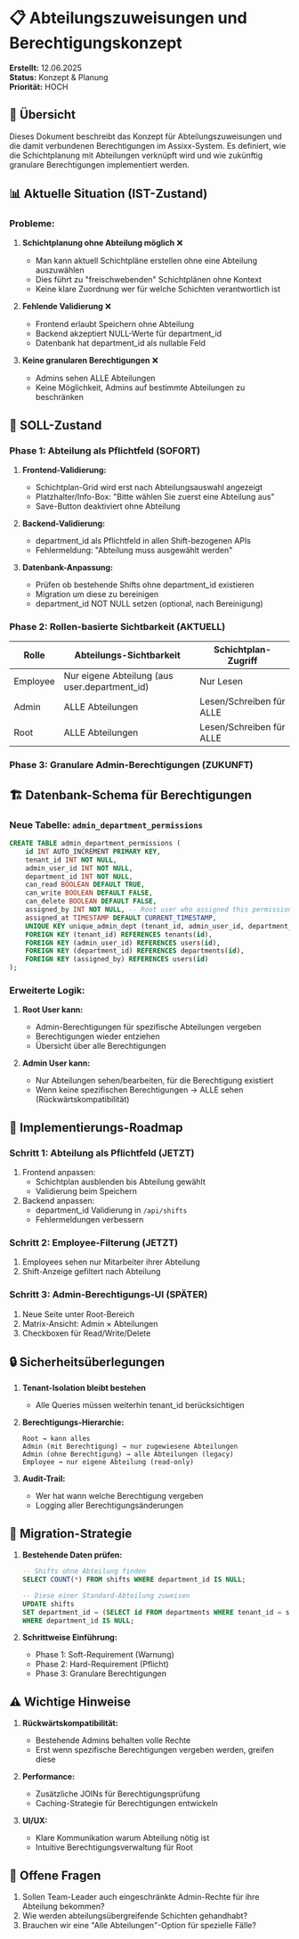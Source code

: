 # 📋 Abteilungszuweisungen und Berechtigungskonzept

**Erstellt:** 12.06.2025  
**Status:** Konzept & Planung  
**Priorität:** HOCH

## 🎯 Übersicht

Dieses Dokument beschreibt das Konzept für Abteilungszuweisungen und die damit verbundenen Berechtigungen im Assixx-System. Es definiert, wie die Schichtplanung mit Abteilungen verknüpft wird und wie zukünftig granulare Berechtigungen implementiert werden.

## 📊 Aktuelle Situation (IST-Zustand)

### Probleme:

1. **Schichtplanung ohne Abteilung möglich** ❌
   - Man kann aktuell Schichtpläne erstellen ohne eine Abteilung auszuwählen
   - Dies führt zu "freischwebenden" Schichtplänen ohne Kontext
   - Keine klare Zuordnung wer für welche Schichten verantwortlich ist

2. **Fehlende Validierung** ❌
   - Frontend erlaubt Speichern ohne Abteilung
   - Backend akzeptiert NULL-Werte für department_id
   - Datenbank hat department_id als nullable Feld

3. **Keine granularen Berechtigungen** ❌
   - Admins sehen ALLE Abteilungen
   - Keine Möglichkeit, Admins auf bestimmte Abteilungen zu beschränken

## 🎯 SOLL-Zustand

### Phase 1: Abteilung als Pflichtfeld (SOFORT)

1. **Frontend-Validierung:**
   - Schichtplan-Grid wird erst nach Abteilungsauswahl angezeigt
   - Platzhalter/Info-Box: "Bitte wählen Sie zuerst eine Abteilung aus"
   - Save-Button deaktiviert ohne Abteilung

2. **Backend-Validierung:**
   - department_id als Pflichtfeld in allen Shift-bezogenen APIs
   - Fehlermeldung: "Abteilung muss ausgewählt werden"

3. **Datenbank-Anpassung:**
   - Prüfen ob bestehende Shifts ohne department_id existieren
   - Migration um diese zu bereinigen
   - department_id NOT NULL setzen (optional, nach Bereinigung)

### Phase 2: Rollen-basierte Sichtbarkeit (AKTUELL)

| Rolle    | Abteilungs-Sichtbarkeit                       | Schichtplan-Zugriff      |
| -------- | --------------------------------------------- | ------------------------ |
| Employee | Nur eigene Abteilung (aus user.department_id) | Nur Lesen                |
| Admin    | ALLE Abteilungen                              | Lesen/Schreiben für ALLE |
| Root     | ALLE Abteilungen                              | Lesen/Schreiben für ALLE |

### Phase 3: Granulare Admin-Berechtigungen (ZUKUNFT)

## 🏗️ Datenbank-Schema für Berechtigungen

### Neue Tabelle: `admin_department_permissions`

```sql
CREATE TABLE admin_department_permissions (
    id INT AUTO_INCREMENT PRIMARY KEY,
    tenant_id INT NOT NULL,
    admin_user_id INT NOT NULL,
    department_id INT NOT NULL,
    can_read BOOLEAN DEFAULT TRUE,
    can_write BOOLEAN DEFAULT FALSE,
    can_delete BOOLEAN DEFAULT FALSE,
    assigned_by INT NOT NULL, -- Root user who assigned this permission
    assigned_at TIMESTAMP DEFAULT CURRENT_TIMESTAMP,
    UNIQUE KEY unique_admin_dept (tenant_id, admin_user_id, department_id),
    FOREIGN KEY (tenant_id) REFERENCES tenants(id),
    FOREIGN KEY (admin_user_id) REFERENCES users(id),
    FOREIGN KEY (department_id) REFERENCES departments(id),
    FOREIGN KEY (assigned_by) REFERENCES users(id)
);
```

### Erweiterte Logik:

1. **Root User kann:**
   - Admin-Berechtigungen für spezifische Abteilungen vergeben
   - Berechtigungen wieder entziehen
   - Übersicht über alle Berechtigungen

2. **Admin User kann:**
   - Nur Abteilungen sehen/bearbeiten, für die Berechtigung existiert
   - Wenn keine spezifischen Berechtigungen → ALLE sehen (Rückwärtskompatibilität)

## 🔄 Implementierungs-Roadmap

### Schritt 1: Abteilung als Pflichtfeld (JETZT)

1. Frontend anpassen:
   - Schichtplan ausblenden bis Abteilung gewählt
   - Validierung beim Speichern
2. Backend anpassen:
   - department_id Validierung in `/api/shifts`
   - Fehlermeldungen verbessern

### Schritt 2: Employee-Filterung (JETZT)

1. Employees sehen nur Mitarbeiter ihrer Abteilung
2. Shift-Anzeige gefiltert nach Abteilung

### Schritt 3: Admin-Berechtigungs-UI (SPÄTER)

1. Neue Seite unter Root-Bereich
2. Matrix-Ansicht: Admin × Abteilungen
3. Checkboxen für Read/Write/Delete

## 🔒 Sicherheitsüberlegungen

1. **Tenant-Isolation bleibt bestehen**
   - Alle Queries müssen weiterhin tenant_id berücksichtigen
2. **Berechtigungs-Hierarchie:**

   ```
   Root → kann alles
   Admin (mit Berechtigung) → nur zugewiesene Abteilungen
   Admin (ohne Berechtigung) → alle Abteilungen (legacy)
   Employee → nur eigene Abteilung (read-only)
   ```

3. **Audit-Trail:**
   - Wer hat wann welche Berechtigung vergeben
   - Logging aller Berechtigungsänderungen

## 🚀 Migration-Strategie

1. **Bestehende Daten prüfen:**

   ```sql
   -- Shifts ohne Abteilung finden
   SELECT COUNT(*) FROM shifts WHERE department_id IS NULL;

   -- Diese einer Standard-Abteilung zuweisen
   UPDATE shifts
   SET department_id = (SELECT id FROM departments WHERE tenant_id = shifts.tenant_id LIMIT 1)
   WHERE department_id IS NULL;
   ```

2. **Schrittweise Einführung:**
   - Phase 1: Soft-Requirement (Warnung)
   - Phase 2: Hard-Requirement (Pflicht)
   - Phase 3: Granulare Berechtigungen

## ⚠️ Wichtige Hinweise

1. **Rückwärtskompatibilität:**
   - Bestehende Admins behalten volle Rechte
   - Erst wenn spezifische Berechtigungen vergeben werden, greifen diese

2. **Performance:**
   - Zusätzliche JOINs für Berechtigungsprüfung
   - Caching-Strategie für Berechtigungen entwickeln

3. **UI/UX:**
   - Klare Kommunikation warum Abteilung nötig ist
   - Intuitive Berechtigungsverwaltung für Root

## 📝 Offene Fragen

1. Sollen Team-Leader auch eingeschränkte Admin-Rechte für ihre Abteilung bekommen?
2. Wie werden abteilungsübergreifende Schichten gehandhabt?
3. Brauchen wir eine "Alle Abteilungen"-Option für spezielle Fälle?

